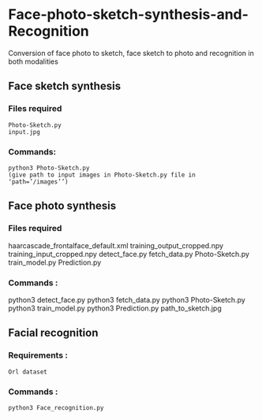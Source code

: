 # Face-photo-sketch-synthesis-and-Recognition
Conversion of face photo to sketch, face sketch to photo and recognition in both modalities

## Face sketch synthesis 
### Files required 
	Photo-Sketch.py 
	input.jpg 
### Commands: 
	python3 Photo-Sketch.py 
	(give path to input images in Photo-Sketch.py file in ‘path=’/images’’) 

## Face photo synthesis
### Files required 
haarcascade_frontalface_default.xml
training_output_cropped.npy
training_input_cropped.npy 
detect_face.py 
fetch_data.py 
Photo-Sketch.py
train_model.py
Prediction.py
### Commands : 
python3 detect_face.py
python3 fetch_data.py 
python3 Photo-Sketch.py 
python3 train_model.py 
python3 Prediction.py path_to_sketch.jpg 

## Facial recognition
### Requirements : 
	Orl dataset 
### Commands : 
	python3 Face_recognition.py

